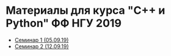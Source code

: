 # Материалы для курса "С++ и Python" ФФ НГУ 2019

+ [Семинар 1 (05.09.19)](https://github.com/agerasev/pycpp2019/tree/master/seminar01)
+ [Семинар 2 (12.09.19)](https://github.com/agerasev/pycpp2019/tree/master/seminar02)
